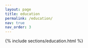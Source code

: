 ```yaml
---
layout: page
title: education
permalink: /education/
nav: true
nav_order: 3
---
```


{% include sections/education.html %}

